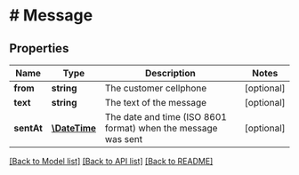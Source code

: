 # # Message

## Properties

Name | Type | Description | Notes
------------ | ------------- | ------------- | -------------
**from** | **string** | The customer cellphone | [optional]
**text** | **string** | The text of the message | [optional]
**sentAt** | [**\DateTime**](\DateTime.md) | The date and time (ISO 8601 format) when the message was sent | [optional]

[[Back to Model list]](../../README.md#models) [[Back to API list]](../../README.md#endpoints) [[Back to README]](../../README.md)
